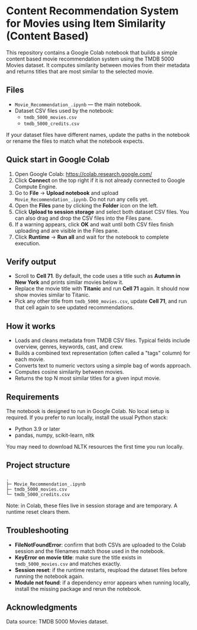 # Content Recommendation System for Movies using Item Similarity (Content Based)

This repository contains a Google Colab notebook that builds a simple content based movie recommendation system using the TMDB 5000 Movies dataset. It computes similarity between movies from their metadata and returns titles that are most similar to the selected movie.

## Files
- `Movie_Recommendation_.ipynb` — the main notebook.
- Dataset CSV files used by the notebook:
  - `tmdb_5000_movies.csv`
  - `tmdb_5000_credits.csv`
  
If your dataset files have different names, update the paths in the notebook or rename the files to match what the notebook expects.

## Quick start in Google Colab
1. Open Google Colab: https://colab.research.google.com/
2. Click **Connect** on the top right if it is not already connected to Google Compute Engine.
3. Go to **File** → **Upload notebook** and upload `Movie_Recommendation_.ipynb`. Do not run any cells yet.
4. Open the **Files** pane by clicking the **Folder** icon on the left.
5. Click **Upload to session storage** and select both dataset CSV files. You can also drag and drop the CSV files into the Files pane.
6. If a warning appears, click **OK** and wait until both CSV files finish uploading and are visible in the Files pane.
7. Click **Runtime** → **Run all** and wait for the notebook to complete execution.

## Verify output
- Scroll to **Cell 71**. By default, the code uses a title such as **Autumn in New York** and prints similar movies below it.
- Replace the movie title with **Titanic** and run **Cell 71** again. It should now show movies similar to Titanic.
- Pick any other title from `tmdb_5000_movies.csv`, update **Cell 71**, and run that cell again to see updated recommendations.

## How it works
- Loads and cleans metadata from TMDB CSV files. Typical fields include overview, genres, keywords, cast, and crew.
- Builds a combined text representation (often called a "tags" column) for each movie.
- Converts text to numeric vectors using a simple bag of words approach.
- Computes cosine similarity between movies.
- Returns the top N most similar titles for a given input movie.

## Requirements
The notebook is designed to run in Google Colab. No local setup is required. If you prefer to run locally, install the usual Python stack:
- Python 3.9 or later
- pandas, numpy, scikit-learn, nltk

You may need to download NLTK resources the first time you run locally.

## Project structure
```
.
├─ Movie_Recommendation_.ipynb
├─ tmdb_5000_movies.csv
└─ tmdb_5000_credits.csv
```
Note: in Colab, these files live in session storage and are temporary. A runtime reset clears them.

## Troubleshooting
- **FileNotFoundError**: confirm that both CSVs are uploaded to the Colab session and the filenames match those used in the notebook.
- **KeyError on movie title**: make sure the title exists in `tmdb_5000_movies.csv` and matches exactly.
- **Session reset**: if the runtime restarts, reupload the dataset files before running the notebook again.
- **Module not found**: if a dependency error appears when running locally, install the missing package and rerun the notebook.

## Acknowledgments
Data source: TMDB 5000 Movies dataset.

